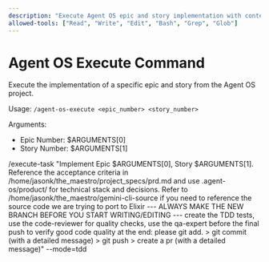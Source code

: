 ```yaml
---
description: "Execute Agent OS epic and story implementation with context from PRD and technical specs"
allowed-tools: ["Read", "Write", "Edit", "Bash", "Grep", "Glob"]
---
```


# Agent OS Execute Command

Execute the implementation of a specific epic and story from the Agent OS project.

Usage: `/agent-os-execute <epic_number> <story_number>`

Arguments:
- Epic Number: $ARGUMENTS[0]
- Story Number: $ARGUMENTS[1]

/execute-task "Implement Epic $ARGUMENTS[0], Story $ARGUMENTS[1]. Reference the acceptance criteria in /home/jasonk/the_maestro/project_specs/prd.md and use .agent-os/product/ for technical stack and decisions. Refer to /home/jasonk/the_maestro/gemini-cli-source if you need to reference the source code we are trying to port to Elixir  ---  ALWAYS MAKE THE NEW BRANCH BEFORE YOU START WRITING/EDITING  --- create the TDD tests, use the code-reviewer for quality checks, use the qa-expert before the final push to verify good code quality at the end: please git add. > git commit (with a detailed message) > git push > create a pr (with a detailed message)"  --mode=tdd